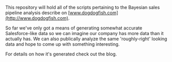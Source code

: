 This repository will hold all of the scripts pertaining to the Bayesian sales pipeline analysis describe on [www.dogdogfish.com](http://www.dogdogfish.com).

So far we've only got a means of generating somewhat accurate Salesforce-like data so we can imagine our company has more data than it actually has. We can also publically analyze the same 'roughly-right' looking data and hope to come up with something interesting.

For details on how it's generated check out the blog.
